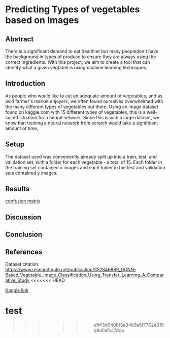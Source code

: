 # Predicting Types of vegetables based on Images

## Abstract

There is a significant demand to eat healthier but many peopledon't have the background in types of produce to ensure they are always using the correct ingredients. With this project, we aim to create a tool that can identify what a given vegtable is usingmachine learning techniques.

## Introduction

As people who would like to eat an adequate amount of vegetables, and as avid farmer's market enjoyers, we often found ourselves overwhelmed with the many different types of vegetables out there. Using an image dataset found on kaggle.com with 15 different types of vegetables, this is a well-suited situation for a neural network. Since this issuch a large dataset, we know that training a neural network from scratch would take a significant amount of time, 

## Setup

The dataset used was conveniently already split up into a train, test, and validation set, with a folder for each vegetable - a total of 15. Each folder in the training set contained x images and each folder in the test and validation sets contained y images. 

## Results

[confusion matrix](https://github.com/asodergren/vegetables/blob/main/confusion_matrix.png)

## Discussion

## Conclusion

## References

Dataset citation: https://www.researchgate.net/publication/352846889_DCNN-Based_Vegetable_Image_Classification_Using_Transfer_Learning_A_Comparative_Study
<<<<<<< HEAD

[Kaggle link](https://www.kaggle.com/datasets/misrakahmed/vegetable-image-dataset?resource=download)

test
=======
>>>>>>> eff43d640bf8a34b9a5f7762e819b9d0afcc7dda
